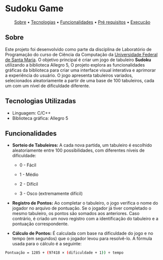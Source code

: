 
# Sudoku Game

<div align="center">

[Sobre](#sobre) • [Tecnologias](#tecnologias-utilizadas) • [Funcionalidades](#funcionalidades) • [Pré requisitos](#pré-requisitos) • [Execução](#como-executar)

</div>

## Sobre 
Este projeto foi desenvolvido como parte da disciplina de Laboratório de Programação do curso de Ciência da Computação da [Universidade Federal de Santa Maria](https://www.ufsm.br/). O objetivo principal é criar um jogo de tabuleiro **Sudoku** utilizando a biblioteca Allegro 5, O projeto explora as funcionalidades gráficas da biblioteca para criar uma interface visual interativa e aprimorar a experiência do usuário. O jogo apresenta tabuleiros variados, selecionados aleatoriamente a partir de uma base de 100 tabuleiros, cada um com um nível de dificuldade diferente.

## Tecnologias Utilizadas
- Linguagem: C/C++
- Biblioteca gráfica: Allegro 5

## Funcionalidades

- **Sorteio de Tabuleiros:** A cada nova partida, um tabuleiro é escolhido aleatoriamente entre 100 possibilidades, com diferentes níveis de dificuldade:

  - 0 - Fácil   
  
  - 1 - Médio

  - 2 - Difícil

  - 3 - Osco (extremamente difícil)

- **Registro de Pontos:**  Ao completar o tabuleiro, o jogo verifica o nome do jogador no arquivo de pontuação. Se o jogador já tiver completado o mesmo tabuleiro, os pontos são somados aos anteriores. Caso contrário, é criado um novo registro com a identificação do tabuleiro e a pontuação correspondente.


- **Cálculo de Pontos:** É calculada com base na dificuldade do jogo e no tempo (em segundos) que o jogador levou para resolvê-lo. A fórmula usada para o cálculo é a seguinte:

```bash
Pontuação = 1285 + (97418 × (dificuldade + 1)) ÷ tempo
```
